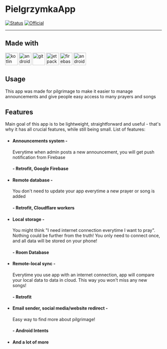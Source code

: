 # PielgrzymkaApp

[![Status](https://img.shields.io/badge/status-During%20creation-orange)]()
[![Official](https://img.shields.io/badge/Official-green)]()

---

## Made with

<p>
    <img src="https://cdn.jsdelivr.net/gh/devicons/devicon/icons/kotlin/kotlin-original.svg" width="40" height="40" alt="kotlin"/>
    <img src="https://cdn.jsdelivr.net/gh/devicons/devicon@latest/icons/android/android-plain.svg" width="40" height="40" alt="android"/>
    <img src="https://cdn.jsdelivr.net/gh/devicons/devicon/icons/git/git-original.svg" width="40" height="40" alt="git"/>
    <img src="https://cdn.jsdelivr.net/gh/devicons/devicon@latest/icons/jetpackcompose/jetpackcompose-original.svg" width="40" height="40" alt="jetpack compose"/>
    <img src="https://cdn.jsdelivr.net/gh/devicons/devicon@latest/icons/firebase/firebase-original.svg" width="40" height="40" alt="firebase"/>
    <img src="https://cdn.jsdelivr.net/gh/devicons/devicon@latest/icons/androidstudio/androidstudio-original.svg" width="40" height="40" alt="android studio"/>
</p>

## Usage

<p>
    This app was made for pilgrimage to make it easier to manage announcements and give people easy access to many prayers and songs
</p>

## Features

<p>
    Main goal of this app is to be lightweight, straightforward and useful - that's why it has all crucial features, while still being small. List of features:
</p>
<ul>
    <li><h4>Announcements system - </h4>Everytime when admin posts a new announcement, you will get push notification from Firebase<h4> - Retrofit, Google Firebase</h4></li>
    <li><h4>Remote database - </h4>You don't need to update your app everytime a new prayer or song is added<h4> - Retrofit, Cloudflare workers</h4></li>
    <li><h4>Local storage - </h4>You might think "I need internet connection everytime I want to pray". Nothing could be further from the truth! You only need to connect once, and all data will be stored on your phone!<h4> - Room Database</h4></li>
    <li><h4>Remote-local sync - </h4>Everytime you use app with an internet connection, app will compare your local data to data in cloud. This way you won't miss any new songs!<h4> - Retrofit</h4></li>
    <li><h4>Email sender, social media/website redirect - </h4>Easy way to find more about pilgrimage!<h4> - Android Intents</h4></li>
    <li><h4>And a lot of more</h4></li>
</ul>
